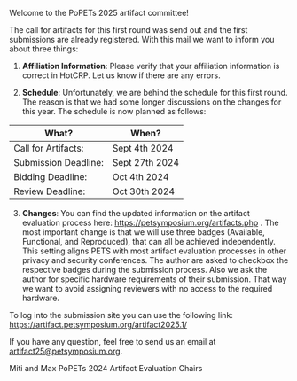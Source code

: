 Welcome to the PoPETs 2025 artifact committee!

The call for artifacts for this first round was send out and the first
submissions are already registered. With this mail we want to inform you
about three things:

1. **Affiliation Information**: Please verify that your affiliation
information is correct in HotCRP. Let us know if there are any errors.


2. **Schedule**: Unfortunately, we are behind the schedule for this
first round. The reason is that we had some longer discussions on the
changes for this year. The schedule is now planned as follows:

| What?                |          When?  |
|----------------------|-----------------|
| Call for Artifacts:  | Sept 4th 2024   |
| Submission Deadline: | Sept 27th 2024  |
| Bidding Deadline:    | Oct 4th 2024    |
| Review Deadline:     | Oct 30th 2024   |

3. **Changes**: You can find the updated information on the artifact
evaluation process here: https://petsymposium.org/artifacts.php . The
most important change is that we will use three badges (Available,
Functional, and Reproduced), that can all be achieved independently.
This setting aligns PETS with most artifact evaluation processes in
other privacy and security conferences. The author are asked to checkbox
the respective badges during the submission process. Also we ask the
author for specific hardware requirements of their submission. That way
we want to avoid assigning reviewers with no access to the required
hardware.

To log into the submission site you can use the following link:
https://artifact.petsymposium.org/artifact2025.1/

If you have any question, feel free to send us an email at
artifact25@petsymposium.org.

Miti and Max
PoPETs 2024 Artifact Evaluation Chairs
